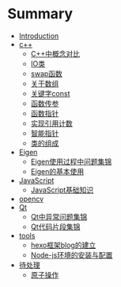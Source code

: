 # Summary

* [Introduction](README.md)
* [c++]()
    * [C++中概念对比](content/c++/C++中概念对比.md)
    * [IO类](content/c++/IO类.md)
    * [swap函数](content/c++/swap函数.md)
    * [关于数组](content/c++/关于数组.md)
    * [关键字const](content/c++/关键字const.md)
    * [函数传参](content/c++/函数传参.md)
    * [函数指针](content/c++/函数指针.md)
    * [实现引用计数](content/c++/实现引用计数.md)
    * [智能指针](content/c++/智能指针.md)
    * [类的组成](content/c++/类的组成.md)
* [Eigen]()
    * [Eigen使用过程中问题集锦](content/Eigen/Eigen使用过程中问题集锦.md)
    * [Eigen的基本使用](content/Eigen/Eigen的基本使用.md)
* [JavaScript]()
    * [JavaScript基础知识](content/JavaScript/JavaScript基础知识.md)
* [opencv]()
* [Qt]()
    * [Qt中异常问题集锦](content/Qt/Qt中异常问题集锦.md)
    * [Qt代码片段集锦](content/Qt/Qt代码片段集锦.md)
* [tools]()
    * [hexo框架blog的建立](content/tools/hexo框架blog的建立.md)
    * [Node-js环境的安装与配置](content/tools/Node-js环境的安装与配置.md)
* [待处理]()
    * [原子操作](content/待处理/原子操作.md)
